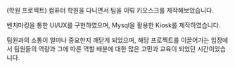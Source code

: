 (학원 프로젝트)
컴퓨터 학원을 다니면서 팀을 이뤄 키오스크를 제작해보았습니다.

벤치마킹을 통한 UI/UX를 구현하였으며, Mysql을 활용한 Kiosk를 제작하였습니다.

팀원과의 소통이 얼마나 중요한지 깨닫게 되었으며, 해당 프로젝트를 이끌어가는 입장에서 팀원들의 역량과 그에 따른 역할 배분에 대한 많은 고민과 교육이 되었던 시간이었습니다.

